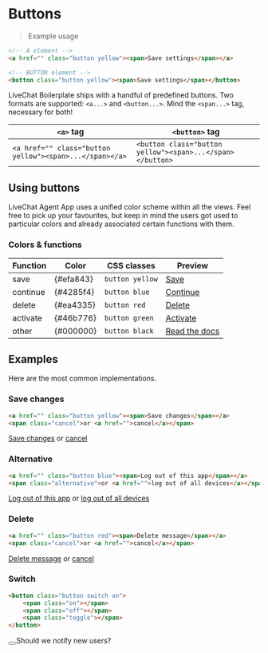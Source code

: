 # Buttons

> Example usage

```html
<!-- A element -->
<a href="" class="button yellow"><span>Save settings</span></a>

<!-- BUTTON element -->
<button class="button yellow"><span>Save settings</span></button>
```

LiveChat Boilerplate ships with a handful of predefined buttons. Two formats are supported: `<a...>` and `<button...>`. Mind the `<span...>` tag, necessary for both!

| `<a>` tag | `<button>` tag |
|-----------|----------------|
| `<a href="" class="button yellow"><span>...</span></a>` | `<button class="button yellow"><span>...</span></button>`|

## Using buttons

LiveChat Agent App uses a unified color scheme within all the views. Feel free to pick up your favourites, but keep in mind the users got used to particular colors and already associated certain functions with them.

### Colors & functions

| Function | Color   | CSS classes | Preview  |
|----------|---------|-------------|----------|
| save     | {#efa843} | `button yellow`  | <a href="" class="button yellow"><span>Save</span></a>
| continue | {#4285f4} | `button blue`    | <a href="" class="button blue"><span>Continue</span></a>
| delete   | {#ea4335} | `button red`     | <a href="" class="button red"><span>Delete</span></a>
| activate | {#46b776} | `button green`   | <a href="" class="button green"><span>Activate</span></a>
| other    | {#000000} | `button black`   | <a href="" class="button black"><span>Read the docs</span></a>

## Examples

Here are the most common implementations. 

### Save changes

```html
<a href="" class="button yellow"><span>Save changes</span></a>
<span class="cancel">or <a href="">cancel</a></span>
```
<div class="boilerplate-content__example buttons">
	<a href="" class="button yellow"><span>Save changes</span></a>
	<span class="cancel">or <a href="">cancel</a></span>
</div>

### Alternative
```html
<a href="" class="button blue"><span>Log out of this app</span></a>
<span class="alternative">or <a href="">log out of all devices</a></span>
```
<div class="boilerplate-content__example buttons">
	<a href="" class="button blue"><span>Log out of this app</span></a>
	<span class="alternative">or <a href="">log out of all devices</a></span>
</div>

### Delete
```html
<a href="" class="button red"><span>Delete message</span></a>
<span class="cancel">or <a href="">cancel</a></span>
```
<div class="boilerplate-content__example buttons">
	<a href="" class="button red"><span>Delete message</span></a>
	<span class="cancel">or <a href="">cancel</a></span>
</div>

### Switch
```html
<button class="button switch on">
	<span class="on"></span>
	<span class="off"></span>
	<span class="toggle"></span>
</button>
```
<div class="boilerplate-content__example buttons">
	<button class="button switch on">
		<span class="on"></span>
		<span class="off"></span>
		<span class="toggle"></span>
	</button><span class="alternative">Should we notify new users?</span>
</div>